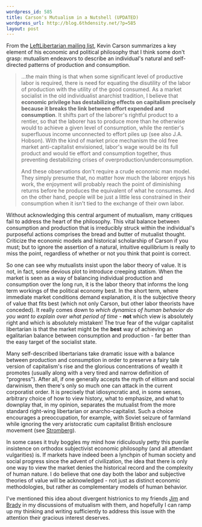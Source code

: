 ```yaml
--- 
wordpress_id: 585
title: Carson's Mutualism in a Nutshell (UPDATED)
wordpress_url: http://blog.6thdensity.net/?p=585
layout: post
---
```

From the <a href="http://groups.yahoo.com/group/LeftLibertarian/message/14133">LeftLibertarian mailing list</a>, Kevin Carson summarizes a key element of his economic and political philosophy that I think some don't grasp: mutualism endeavors to describe an individual's natural and self-directed patterns of production and consumption.
<blockquote>...the main thing is that when some significant level of productive labor is required, there is need for equating the disutility of the labor of production with the utility of the good consumed. As a market socialist in the old individualist anarchist tradition, I believe that <strong>economic privilege has destabilizing effects on capitalism precisely because it breaks the link between effort expended and consumption</strong>. It shifts part of the laborer's rightful product to a rentier, so that the laborer has to produce more than he otherwise would to achieve a given level of consumption, while the rentier's superfluous income unconnected to effort piles up (see also J.A. Hobson). With the kind of market price mechanism the old free market anti-capitalist envisioned, labor's wage would be its full product and would tie effort and consumption together, thus preventing destabilizing crises of overproduction/underconsumption.

And these observations don't require a crude economic man model. They simply presume that, no matter how much the laborer enjoys his work, the enjoyment will probably reach the point of diminishing returns before he produces the equivalent of what he consumes. And on the other hand, people will be just a little less constrained in their consumption when it isn't tied to the exchange of their own labor.</blockquote>
Without acknowledging this central argument of mutualism, many critiques fail to address the heart of the philosophy.  This vital balance between consumption and production that is irreducibly struck within the individual's purposeful actions comprises the bread and butter of mutualist thought.  Criticize the economic models and historical scholarship of Carson if you must; but to ignore the assertion of a natural, intuitive equilibrium is really to miss the point, regardless of whether or not you think that point is correct.

So one can see why mutualists insist upon the labor theory of value. It is not, in fact, some devious plot to introduce creeping statism.  When the market is seen as a way of balancing individual production and consumption over the long run, it is the labor theory that informs the long term workings of the political economy best.   In the short term, where immediate market conditions demand explanation, it is the subjective theory of value that fits best (which not only Carson, but other labor theorists have conceded).  It really comes down to <em>which dynamics of human behavior do you want to explain over what period of time</em> - <strong>not </strong>which view is absolutely right and which is absolutely mistaken!  The true fear of the vulgar capitalist libertarian is that the market might be the <strong>best</strong> way of achieving an egalitarian balance between consumption and production - far better than the easy target of the socialist state.

Many self-described libertarians take dramatic issue with a balance between production and consumption in order to preserve a fairy tale version of capitalism's rise and the glorious concentrations of wealth it promotes (usually along with a very tired and narrow definition of "progress").  After all, if one generally accepts the myth of elitism and social darwinism, then there's only so much one can attack in the current corporatist order.  It is precisely that idiosyncratic and, in some senses, arbitrary choice of how to view  history, what to emphasize, and what to downplay that, in my opinion, separates the mutualist from the more standard right-wing libertarian or anarcho-capitalist. Such a choice encourages a preoccupation, for example, with Soviet seizure of farmland while ignoring the very aristocratic cum capitalist British enclosure movement (see <a href="http://praxeology.net/SEK3-AQ-3.htm">Stromberg</a>).

In some cases it truly boggles my mind how ridiculously petty this puerile insistence on orthodox subjectivist economic philosophy (and all attendant vulgarities) is.  If markets have indeed been a lynchpin of human society and social progress since the advent of civilization, the idea that there is only one way to view the market denies the historical record and the complexity of human nature.  I do believe that one day both the labor and subjective theories of value will be acknowledged - not just as distinct economic methodologies, but rather as complementary models of human behavior.

I've mentioned this idea about divergent histrionics to my friends <a href="http://blog.jimvanfleet.com">Jim</a> and <a href="http://eytom.com/blog/">Brady</a> in my discussions of mutualism with them, and hopefully I can ramp up my thinking and writing sufficiently to address this issue with the attention their gracious interest deserves.
